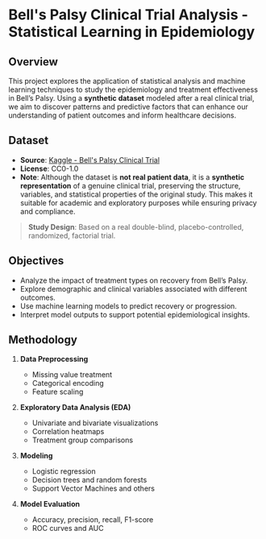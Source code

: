 # Bell's Palsy Clinical Trial Analysis - Statistical Learning in Epidemiology

## Overview

This project explores the application of statistical analysis and machine learning techniques to study the epidemiology and treatment effectiveness in Bell’s Palsy. Using a **synthetic dataset** modeled after a real clinical trial, we aim to discover patterns and predictive factors that can enhance our understanding of patient outcomes and inform healthcare decisions.

## Dataset

- **Source**: [Kaggle - Bell's Palsy Clinical Trial](https://www.kaggle.com/datasets/dillonmyrick/bells-palsy-clinical-trial)
- **License**: CC0-1.0
- **Note**: Although the dataset is **not real patient data**, it is a **synthetic representation** of a genuine clinical trial, preserving the structure, variables, and statistical properties of the original study. This makes it suitable for academic and exploratory purposes while ensuring privacy and compliance.

> **Study Design**: Based on a real double-blind, placebo-controlled, randomized, factorial trial.

## Objectives

- Analyze the impact of treatment types on recovery from Bell’s Palsy.
- Explore demographic and clinical variables associated with different outcomes.
- Use machine learning models to predict recovery or progression.
- Interpret model outputs to support potential epidemiological insights.

## Methodology

1. **Data Preprocessing**
   - Missing value treatment
   - Categorical encoding
   - Feature scaling

2. **Exploratory Data Analysis (EDA)**
   - Univariate and bivariate visualizations
   - Correlation heatmaps
   - Treatment group comparisons

3. **Modeling**
   - Logistic regression
   - Decision trees and random forests
   - Support Vector Machines and others

4. **Model Evaluation**
   - Accuracy, precision, recall, F1-score
   - ROC curves and AUC